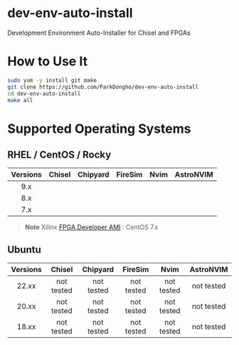 dev-env-auto-install
===
Development Environment Auto-Installer for Chisel and FPGAs

# How to Use It
```bash
sudo yum -y install git make
git clone https://github.com/ParkDongho/dev-env-auto-install
cd dev-env-auto-install
make all
```


# Supported Operating Systems
## RHEL / CentOS / Rocky

| Versions   |     Chisel     | Chipyard     | FireSim      | Nvim         | AstroNVIM    |
| :--------: |:--------------:| ------------ | ------------ | ------------ | ------------ |
| 9.x        |                |              |              |              |              |
| 8.x        |                |              |              |              |              |
| 7.x        |                |              |              |              |              |



> **Note**
> Xilinx [FPGA Developer AMI](https://aws.amazon.com/marketplace/pp/prodview-gimv3gqbpe57k) : CentOS 7.x

## Ubuntu
| Versions |   Chisel   |  Chipyard  |  FireSim   |    Nvim    | AstroNVIM  |
|:--------:|:----------:|:----------:|:----------:|:----------:|:----------:|
|  22.xx   | not tested | not tested | not tested | not tested | not tested |
|  20.xx   | not tested | not tested | not tested | not tested | not tested |
|  18.xx   | not tested | not tested | not tested | not tested | not tested |
